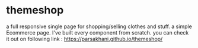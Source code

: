 # themeshop
a full responsive single page  for shopping/selling clothes and stuff. a simple Ecommerce page.
I've built every component from scratch.
you can check it out on following link : https://parsakhani.github.io/themeshop/
